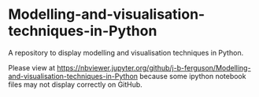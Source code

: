 # Modelling-and-visualisation-techniques-in-Python
A repository to display modelling and visualisation techniques in Python.

Please view at https://nbviewer.jupyter.org/github/j-b-ferguson/Modelling-and-visualisation-techniques-in-Python because some ipython notebook files may not display correctly on GitHub.

